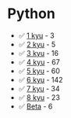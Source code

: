 # Python
* :white_check_mark: [1 kyu](/codewars/solutions/python/1%20kyu) - 3
* :white_check_mark: [2 kyu](/codewars/solutions/python/2%20kyu) - 5
* :white_check_mark: [3 kyu](/codewars/solutions/python/3%20kyu) - 16
* :white_check_mark: [4 kyu](/codewars/solutions/python/4%20kyu) - 67
* :white_check_mark: [5 kyu](/codewars/solutions/python/5%20kyu) - 60
* :white_check_mark: [6 kyu](/codewars/solutions/python/6%20kyu) - 142
* :white_check_mark: [7 kyu](/codewars/solutions/python/7%20kyu) - 34
* :white_check_mark: [8 kyu](/codewars/solutions/python/8%20kyu) - 23
* :white_check_mark: [Beta](/codewars/solutions/python/Beta) - 6